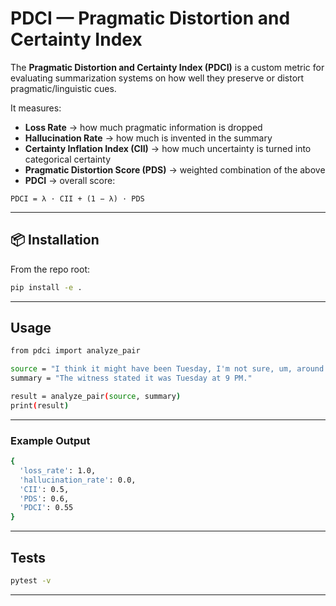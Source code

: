 #  PDCI — Pragmatic Distortion and Certainty Index 

The **Pragmatic Distortion and Certainty Index (PDCI)** is a custom metric for evaluating summarization systems on how well they preserve or distort pragmatic/linguistic cues.  

It measures:
- **Loss Rate** → how much pragmatic information is dropped
- **Hallucination Rate** → how much is invented in the summary
- **Certainty Inflation Index (CII)** → how much uncertainty is turned into categorical certainty
- **Pragmatic Distortion Score (PDS)** → weighted combination of the above
- **PDCI** → overall score:
```
PDCI = λ · CII + (1 − λ) · PDS
```
---

## 📦 Installation

From the repo root:

```bash
pip install -e .
```
---
## Usage 
```bash
from pdci import analyze_pair

source = "I think it might have been Tuesday, I'm not sure, um, around 9 in the evening."
summary = "The witness stated it was Tuesday at 9 PM."

result = analyze_pair(source, summary)
print(result)
```
---
### Example Output
```bash
{
  'loss_rate': 1.0,
  'hallucination_rate': 0.0,
  'CII': 0.5,
  'PDS': 0.6,
  'PDCI': 0.55
}
```
---
## Tests
```bash
pytest -v
```
---

